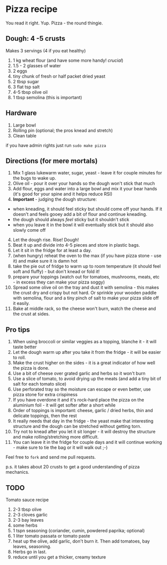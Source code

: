 Pizza recipe
=====

You read it right. Yup. Pizza - the round thingie.

Dough: 4 -5 crusts
-----

Makes 3 servings (4 if you eat healthy)

1. 1 kg wheat flour (and have some more handy! *crucial*)
2. 1.5 - 2 glasses of water
3. 2 eggs
3. tiny chunk  of fresh or half packet dried yeast
4. 2 tbsp sugar
5. 3 flat tsp salt
6. 4-5 tbsp olive oil
7. 1 tbsp semolina (this is important)

Hardware
------------

1. Large bowl
2. Rolling pin (optional; the pros knead and stretch)
3. Clean table

if you have admin rights just run
`sudo make pizza`

Directions (for mere mortals)
-------------

1. Mix 1 glass lukewarm water, sugar, yeast - leave it for couple minutes for the bugs to wake up.
2. Olive oil - pour it over your hands so the dough won't stick that much
3. Add flour, eggs and water into a large bowl and mix it your bear hands (it's good for your spine and it helps reduce RSI)
4. **Important** - judging the dough structure:
 - when kneading, it should feel sticky but should come off your hands. If it doesn't and feels gooey add a bit of flour and continue kneading.
 - the dough should always *feel* sticky but it shouldn't stick
 - when you leave it in the bowl it will eventually stick but it should also slowly come off
4. Let the dough rise. Rise! Dough! 
5. Beat it up and divide into 4-5 pieces and store in plastic bags.
6. Let it sit in the fridge for at least a day.
7. (when hungry) reheat the oven to the max (if you have pizza stone - use it) and make sure it is damn hot
8. take the pie out of fridge to warm up to room temperature (it should feel soft and fluffy) - but don't knead or fold it!
9. prepare your toppings (watch out for tomatoes, mushrooms, meats, etc - in excess they can make your pizza soggy)
4. Spread some olive oil on the tray and dust it with semolina - this makes the crust dry and crispy but not hard. Or sprinkle your wooden paddle with semolina, flour and a tiny pinch of salt to make your pizza slide off it easily.
3. Bake at middle rack, so the cheese won't burn, watch the cheese and the crust at sides.

Pro tips
------
1. When using broccoli or similar veggies as a topping, blanche it - it will taste better
2. Let the dough warm up after you take it from the fridge - it will be easier to roll.
3. Make the crust higher on the sides - it is a great indicator of how well the pizza is done.
6. Use a bit of cheese over grated garlic and herbs so it won't burn
7. Use a slice of tomato, to avoid drying up the meats (and add a tiny bit of salt for each tomato slice)
7. Use perforated tray so the moisture can escape or even better, use pizza stone for extra crispiness
9. If you have overdone it and it's rock-hard place the pizza on the aluminium foil - it will get softer after a short while
10. Order of toppings is important: cheese, garlic / dried herbs, thin and delicate toppings, then the rest
11. It really needs that day in the fridge - the yeast make that interesting structure and the dough can be stretched without getting torn.
12. Try not to knead after you let it sit longer - it will destroy the structure and make rolling/stretching more difficult.
13. You can leave it in the fridge for couple days and it will continue working - make sure to tie the bag or it will walk out ;-)

Feel free to `fork` and send me pull requests.

p.s. it takes about 20 crusts to get a good understanding of pizza mechanics.

TODO
-----
Tomato sauce recipe

1. 2-3 tbsp olive 
2. 2-3 cloves garlic
2. 2-3 bay leaves
3. some herbs 
3. 1 tspn seasoning (coriander, cumin, powdered paprika; optional)
4. 1 liter tomato passata or tomato paste
5. heat up the olive, add garlic, don't burn it. Then add tomatoes, bay leaves, seasoning.
6. Herbs go in last.
7. reduce until you get a thicker, creamy texture
